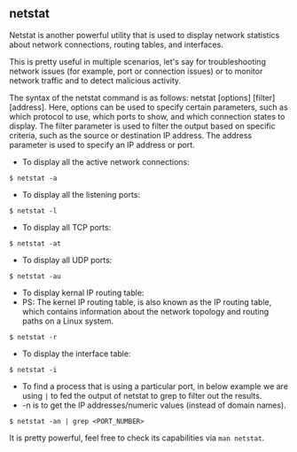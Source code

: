 ## netstat ##

Netstat is another powerful utility that is used to display network statistics about network connections, routing tables, and interfaces.

This is pretty useful in multiple scenarios, let's say for troubleshooting network issues (for example, port or connection issues) or to monitor network traffic and to detect malicious activity.

The syntax of the netstat command is as follows: netstat [options] [filter] [address]. Here, options can be used to specify certain parameters, such as which protocol to use, which ports to show, and which connection states to display. The filter parameter is used to filter the output based on specific criteria, such as the source or destination IP address. The address parameter is used to specify an IP address or port.

- To display all the active network connections:
```
$ netstat -a
```

- To display all the listening ports:
```
$ netstat -l
```

- To display all TCP ports:
```
$ netstat -at 
```

- To display all UDP ports:
```
$ netstat -au 
```

- To display kernal IP routing table: 
- PS: The kernel IP routing table, is also known as the IP routing table, which contains information about the network topology and routing paths on a Linux system.
```
$ netstat -r
```

- To display the interface table:
```
$ netstat -i
```

- To find a process that is using a particular port, in below example we are using `|` to fed the output of netstat to grep to filter out the results.
- -n is to get the IP addresses/numeric values (instead of domain names).
```
$ netstat -an | grep <PORT_NUMBER>
```

It is pretty powerful, feel free to check its capabilities via `man netstat`.
